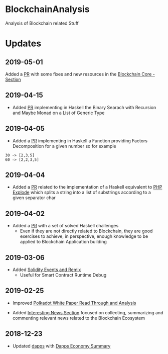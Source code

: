 
# BlockchainAnalysis
Analysis of Blockchain related Stuff


# Updates 

## 2019-05-01 

Added a [PR](https://github.com/NicolaBernini/BlockchainAnalysis/pull/11) with some fixes and new resources in the [Blockchain Core - Section](https://github.com/NicolaBernini/BlockchainAnalysis/tree/master/blockchain_core) 

## 2019-04-15 

- Added [PR](https://github.com/NicolaBernini/BlockchainAnalysis/pull/10) implementing in Haskell the Binary Searach with Recursion and Maybe Monad on a List of Generic Type 

## 2019-04-05 

- Added a [PR](https://github.com/NicolaBernini/BlockchainAnalysis/pull/9) implementing in Haskell a Function providing Factors Decomposition for a given number so for example 



```
30 -> [2,3,5]
60 -> [2,2,3,5]
```


## 2019-04-04 

- Added a [PR](https://github.com/NicolaBernini/BlockchainAnalysis/pull/8) related to the implementation of a Haskell equivalent to [PHP Explode](https://www.php.net/manual/es/function.explode.php) which splits a string into a list of substrings according to a given separator char 

## 2019-04-02 

- Added a [PR](https://github.com/NicolaBernini/BlockchainAnalysis/pull/7) with a set of solved Haskell challenges 
  - Even if they are not directly related to Blockchain, they are good exercises to achieve, in perspective, enough knowledge to be applied to Blockchain Application building 


## 2019-03-06 

- Added [Solidity Events and Remix](https://github.com/NicolaBernini/BlockchainAnalysis/tree/master/solidity/events)
  - Useful for Smart Contract Runtime Debug 
  
  
## 2019-02-25 

- Improved [Polkadot White Paper Read Through and Analysis](https://github.com/NicolaBernini/BlockchainAnalysis/issues/1)

- Added [Interesting News Section](https://github.com/NicolaBernini/BlockchainAnalysis/issues/2) focused on collecting, summarizing and commenting relevant news related to the Blockchain Ecosystem 







## 2018-12-23 

- Updated [dapps](dapps/) with [Dapps Economy Summary](dapps/Dapps%20Economy%202018-12-23.pdf)









